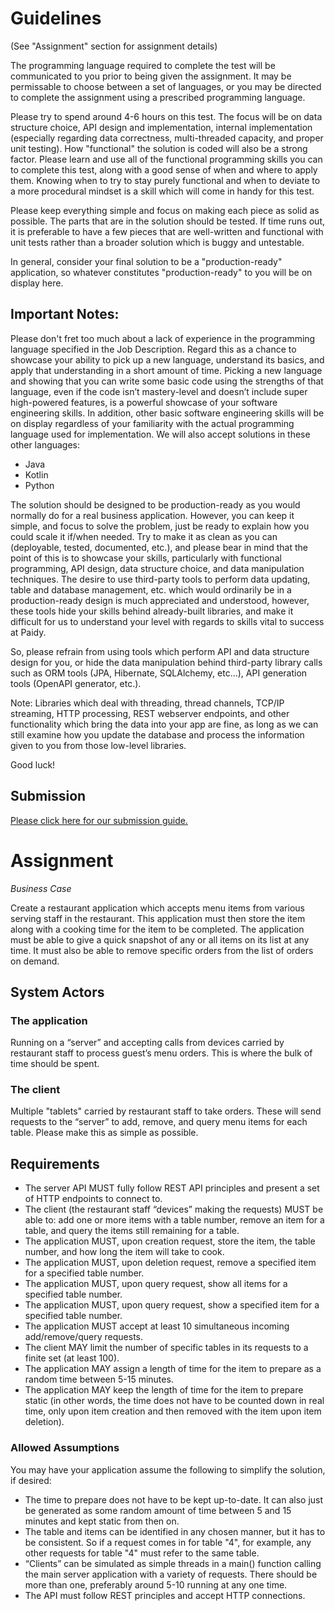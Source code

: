 # Guidelines

(See "Assignment" section for assignment details)

The programming language required to complete the test will be communicated to you prior to being given the assignment.
It may be permissable to choose between a set of languages, or you may be directed to complete the assignment using
a prescribed programming language.

Please try to spend around 4-6 hours on this test.  The focus will be on data structure choice, API design and 
implementation, internal implementation (especially regarding data correctness, multi-threaded capacity, and 
proper unit testing).  How "functional" the solution is coded will also be a strong factor.  Please learn and use all 
of the functional programming skills you can to complete this test, along with a good sense of when and where to apply 
them.  Knowing when to try to stay purely functional and when to deviate to a more procedural mindset is a 
skill which will come in handy for this test.

Please keep everything simple and focus on making each piece as solid as possible.  The parts that are in the 
solution should be tested.  If time runs out, it is preferable to have a few pieces that are well-written and 
functional with unit tests rather than a broader solution which is buggy and untestable.

In general, consider your final solution to be a "production-ready" application, so whatever constitutes 
"production-ready" to you will be on display here. 

## Important Notes: 

Please don't fret too much about a lack of experience in the programming language specified in the Job Description. 
Regard this as a chance to showcase your ability to pick up a new language, understand its basics, and apply that understanding 
in a short amount of time. Picking a new language and showing that you can write some basic code using the strengths of that language, 
even if the code isn’t mastery-level and doesn’t include super high-powered features, is a powerful showcase of your 
software engineering skills.  In addition, other basic software engineering skills will be on display regardless of your
familiarity with the actual programming language used for implementation. We will also accept solutions in these other languages:
* Java
* Kotlin
* Python

The solution should be designed to be production-ready as you would normally do for a real business application.
However, you can keep it simple, and focus to solve the problem, just be ready to explain how you could scale it 
if/when needed. Try to make it as clean as you can (deployable, tested, documented, etc.), and please bear in mind that 
the point of this is to showcase your skills, particularly with functional programming, API design, data structure choice, 
and data manipulation techniques. The desire to use third-party tools to perform data updating, table and database management, etc. 
which would ordinarily be in a production-ready design is much appreciated and understood, however, these tools hide 
your skills behind already-built libraries, and make it difficult for us to understand your level with regards to skills 
vital to success at Paidy.  

So, please refrain from using tools which perform API and data structure design for you, or hide the data 
manipulation behind third-party library calls such as ORM tools (JPA, Hibernate, SQLAlchemy, etc...), 
API generation tools (OpenAPI generator, etc.).  

Note: Libraries which deal with threading, thread channels, TCP/IP streaming, HTTP processing, REST 
webserver endpoints, and other functionality which bring the data into your app are fine, as long as we can still 
examine how you update the database and process the information given to you from those low-level libraries.

Good luck!

## Submission
[Please click here for our submission guide.](./README.md#how-to-submit)

# Assignment

*Business Case*

Create a restaurant application which accepts menu items from various serving staff in the restaurant.  This 
application must then store the item along with a cooking time for the item to be completed.  The application 
must be able to give a quick snapshot of any or all items on its list at any time.  It must also be able to remove 
specific orders from the list of orders on demand.

## System Actors

### The application
Running on a “server” and accepting calls from devices carried by restaurant staff to process guest’s 
menu orders.  This is where the bulk of time should be spent.

### The client 
Multiple "tablets" carried by restaurant staff to take orders.  These will send requests to the “server”
to add, remove, and query menu items for each table.  Please make this as simple as possible.

## Requirements

* The server API MUST fully follow REST API principles and present a set of HTTP endpoints to connect to.
* The client (the restaurant staff “devices” making the requests) MUST be able to: add one or more items with a 
table number, remove an item for a table, and query the items still remaining for a table.
* The application MUST, upon creation request, store the item, the table number, and how long the item will take to cook.
* The application MUST, upon deletion request, remove a specified item for a specified table number.
* The application MUST, upon query request, show all items for a specified table number.
* The application MUST, upon query request, show a specified item for a specified table number.
* The application MUST accept at least 10 simultaneous incoming add/remove/query requests.
* The client MAY limit the number of specific tables in its requests to a finite set (at least 100).
* The application MAY assign a length of time for the item to prepare as a random time between 5-15 minutes.
* The application MAY keep the length of time for the item to prepare static (in other words, the time does not have 
to be counted down in real time, only upon item creation and then removed with the item upon item deletion).

### Allowed Assumptions

You may have your application assume the following to simplify the solution, if desired:

* The time to prepare does not have to be kept up-to-date.  It can also just be generated as some random amount 
of time between 5 and 15 minutes and kept static from then on.
* The table and items can be identified in any chosen manner, but it has to be consistent. So if a request comes in 
for table "4", for example, any other requests for table "4" must refer to the same table.
* “Clients” can be simulated as simple threads in a main() function calling the main server application with a 
variety of requests.  There should be more than one, preferably around 5-10 running at any one time.
* The API must follow REST principles and accept HTTP connections.


